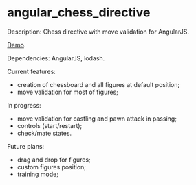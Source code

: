 # angular_chess_directive

Description: Chess directive with move validation for AngularJS.

[Demo](https://artem-shev.github.io/angularchess/).  

Dependencies: AngularJS, lodash.

Current features: 
- creation of chessboard and all figures at default position;
- move validation for most of figures;

In progress: 
- move validation for castling and pawn attack in passing;
- controls (start/restart);
- check/mate states.

Future plans: 
- drag and drop for figures;
- custom figures position;
- training mode; 
